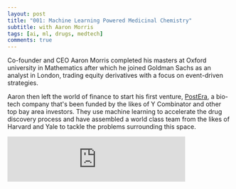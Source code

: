 ```yaml
---
layout: post
title: "001: Machine Learning Powered Medicinal Chemistry"
subtitle: with Aaron Morris
tags: [ai, ml, drugs, medtech]
comments: true
---
```


Co-founder and CEO Aaron Morris completed his masters at Oxford university in Mathematics after which he joined Goldman Sachs as an analyst in London, trading equity derivatives with a focus on event-driven strategies.

Aaron then left the world of finance to start his first venture, [PostEra](https://postera.ai/), a bio-tech company that's been funded by the likes of Y Combinator and other top bay area investors. They use machine learning to accelerate the drug discovery process and have assembled a world class team from the likes of Harvard and Yale to tackle the problems surrounding this space.

<iframe src="https://anchor.fm/herethefuture/embed/episodes/001-Machine-Learning-Powered-Medicinal-Chemistry---Aaron-Morris-ei9e4f" height="102px" width="400px" frameborder="0" scrolling="no"></iframe>